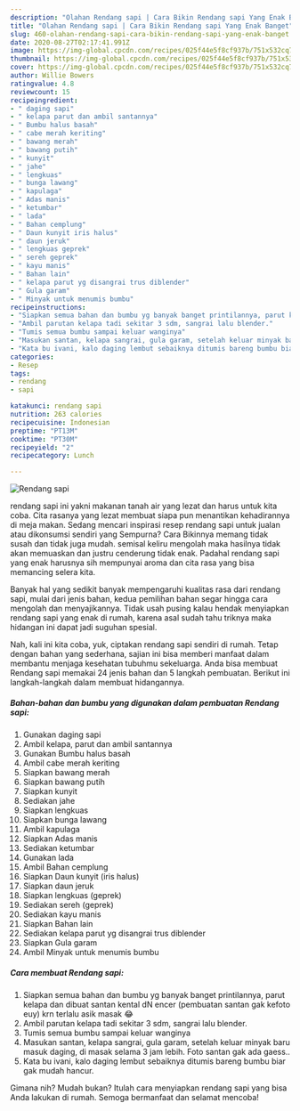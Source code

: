 ```yaml
---
description: "Olahan Rendang sapi | Cara Bikin Rendang sapi Yang Enak Banget"
title: "Olahan Rendang sapi | Cara Bikin Rendang sapi Yang Enak Banget"
slug: 460-olahan-rendang-sapi-cara-bikin-rendang-sapi-yang-enak-banget
date: 2020-08-27T02:17:41.991Z
image: https://img-global.cpcdn.com/recipes/025f44e5f8cf937b/751x532cq70/rendang-sapi-foto-resep-utama.jpg
thumbnail: https://img-global.cpcdn.com/recipes/025f44e5f8cf937b/751x532cq70/rendang-sapi-foto-resep-utama.jpg
cover: https://img-global.cpcdn.com/recipes/025f44e5f8cf937b/751x532cq70/rendang-sapi-foto-resep-utama.jpg
author: Willie Bowers
ratingvalue: 4.8
reviewcount: 15
recipeingredient:
- " daging sapi"
- " kelapa parut dan ambil santannya"
- " Bumbu halus basah"
- " cabe merah keriting"
- " bawang merah"
- " bawang putih"
- " kunyit"
- " jahe"
- " lengkuas"
- " bunga lawang"
- " kapulaga"
- " Adas manis"
- " ketumbar"
- " lada"
- " Bahan cemplung"
- " Daun kunyit iris halus"
- " daun jeruk"
- " lengkuas geprek"
- " sereh geprek"
- " kayu manis"
- " Bahan lain"
- " kelapa parut yg disangrai trus diblender"
- " Gula garam"
- " Minyak untuk menumis bumbu"
recipeinstructions:
- "Siapkan semua bahan dan bumbu yg banyak banget printilannya, parut kelapa dan dibuat santan kental dN encer (pembuatan santan gak kefoto euy) krn terlalu asik masak 😂"
- "Ambil parutan kelapa tadi sekitar 3 sdm, sangrai lalu blender."
- "Tumis semua bumbu sampai keluar wanginya"
- "Masukan santan, kelapa sangrai, gula garam, setelah keluar minyak baru masuk daging, di masak selama 3 jam lebih. Foto santan gak ada gaess.."
- "Kata bu ivani, kalo daging lembut sebaiknya ditumis bareng bumbu biar gak mudah hancur."
categories:
- Resep
tags:
- rendang
- sapi

katakunci: rendang sapi 
nutrition: 263 calories
recipecuisine: Indonesian
preptime: "PT13M"
cooktime: "PT30M"
recipeyield: "2"
recipecategory: Lunch

---
```



![Rendang sapi](https://img-global.cpcdn.com/recipes/025f44e5f8cf937b/751x532cq70/rendang-sapi-foto-resep-utama.jpg)


rendang sapi ini yakni makanan tanah air yang lezat dan harus untuk kita coba. Cita rasanya yang lezat membuat siapa pun menantikan kehadirannya di meja makan.
Sedang mencari inspirasi resep rendang sapi untuk jualan atau dikonsumsi sendiri yang Sempurna? Cara Bikinnya memang tidak susah dan tidak juga mudah. semisal keliru mengolah maka hasilnya tidak akan memuaskan dan justru cenderung tidak enak. Padahal rendang sapi yang enak harusnya sih mempunyai aroma dan cita rasa yang bisa memancing selera kita.



Banyak hal yang sedikit banyak mempengaruhi kualitas rasa dari rendang sapi, mulai dari jenis bahan, kedua pemilihan bahan segar hingga cara mengolah dan menyajikannya. Tidak usah pusing kalau hendak menyiapkan rendang sapi yang enak di rumah, karena asal sudah tahu triknya maka hidangan ini dapat jadi suguhan spesial.


Nah, kali ini kita coba, yuk, ciptakan rendang sapi sendiri di rumah. Tetap dengan bahan yang sederhana, sajian ini bisa memberi manfaat dalam membantu menjaga kesehatan tubuhmu sekeluarga. Anda bisa membuat Rendang sapi memakai 24 jenis bahan dan 5 langkah pembuatan. Berikut ini langkah-langkah dalam membuat hidangannya.

<!--inarticleads1-->

##### Bahan-bahan dan bumbu yang digunakan dalam pembuatan Rendang sapi:

1. Gunakan  daging sapi
1. Ambil  kelapa, parut dan ambil santannya
1. Gunakan  Bumbu halus basah
1. Ambil  cabe merah keriting
1. Siapkan  bawang merah
1. Siapkan  bawang putih
1. Siapkan  kunyit
1. Sediakan  jahe
1. Siapkan  lengkuas
1. Siapkan  bunga lawang
1. Ambil  kapulaga
1. Siapkan  Adas manis
1. Sediakan  ketumbar
1. Gunakan  lada
1. Ambil  Bahan cemplung
1. Siapkan  Daun kunyit (iris halus)
1. Siapkan  daun jeruk
1. Siapkan  lengkuas (geprek)
1. Sediakan  sereh (geprek)
1. Sediakan  kayu manis
1. Siapkan  Bahan lain
1. Sediakan  kelapa parut yg disangrai trus diblender
1. Siapkan  Gula garam
1. Ambil  Minyak untuk menumis bumbu




<!--inarticleads2-->

##### Cara membuat Rendang sapi:

1. Siapkan semua bahan dan bumbu yg banyak banget printilannya, parut kelapa dan dibuat santan kental dN encer (pembuatan santan gak kefoto euy) krn terlalu asik masak 😂
1. Ambil parutan kelapa tadi sekitar 3 sdm, sangrai lalu blender.
1. Tumis semua bumbu sampai keluar wanginya
1. Masukan santan, kelapa sangrai, gula garam, setelah keluar minyak baru masuk daging, di masak selama 3 jam lebih. Foto santan gak ada gaess..
1. Kata bu ivani, kalo daging lembut sebaiknya ditumis bareng bumbu biar gak mudah hancur.




Gimana nih? Mudah bukan? Itulah cara menyiapkan rendang sapi yang bisa Anda lakukan di rumah. Semoga bermanfaat dan selamat mencoba!
